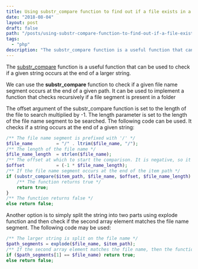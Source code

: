 ```yaml
---
title: Using substr_compare function to find out if a file exists in a folder
date: "2018-08-04"
layout: post
draft: false
path: "/posts/using-substr-compare-function-to-find-out-if-a-file-exists-in-a-folder"
tags:
  - "php"
description: "The substr_compare function is a useful function that can be used to check if a given string occurs at the end of a larger string."
---
```


The [substr_compare](http://php.net/manual/en/function.substr-compare.php) function is a useful function that can be used to check if a given string occurs at the end of a larger string.

We can use the **substr_compare** function to check if a given file name segment occurs at the end of a given path. It can be used to implement a function that checks recursively if a file segment is present in a folder

The offset argument of the substr_compare function is set to the length of the file to search multiplied by -1. The length parameter is set to the length of the file name segment to be searched. The following code can be used. It checks if a string occurs at the end of a given string:

```php
/** The file name segment is prefixed with '/' */
$file_name         = "/" . ltrim($file_name, "/");
/** The length of the file name */
$file_name_length  = strlen($file_name);
/** The offset at which to start the comparison. It is negative, so it is taken to be from the end of the string */
$offset            = (-1 * $file_name_length);   
/** If the file name segment occurs at the end of the item path */
if (substr_compare($item_path, $file_name, $offset, $file_name_length) === 0) {
    /** The function returns true */
    return true;
}
/** The function returns false */
else return false;
```

Another option is to simply split the string into two parts using explode function and then check if the second array element matches the file name segment. The following code may be used:

```php
/** The larger string is split on the file name */
$path_segments = explode($file_name, $item_path);
/** If the second array element matches the file name, then the function returns true */
if ($path_segments[1] == $file_name) return true;
else return false;
```

